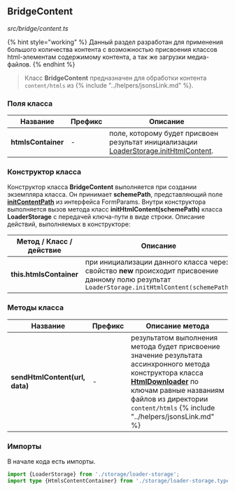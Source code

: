 ## BridgeContent

_src/bridge/content.ts_

{% hint style="working" %}
Данный раздел разработан для применения большого количества контента с возможностью присвоения классов html-элементам содержимому контента, а так же загрузки медиа-файлов.
{% endhint %}

> Класс **BridgeContent** предназначен для обработки контента `content/htmls` из {% include "../helpers/jsonsLink.md" %}.

### Поля класса

| Название            | Префикс | Описание                                                                                                           |
|---------------------|---------|--------------------------------------------------------------------------------------------------------------------|
| **htmlsContainer**  | -       | поле, которому будет присвоен результат инициализации [LoaderStorage.initHtmlContent](./storage/LOADERSTORAGE.md). |

### Конструктор класса

Конструктор класса **BridgeContent** выполняется при создании экземпляра класса. Он принимает **schemePath**, представляющий поле **[initContentPath](../PARAMSWORKER.md)** из интерфейса FormParams. Внутри конструктора выполняется вызов метода класс **initHtmlContent(schemePath)** класса **LoaderStorage** с передачей ключа-пути в виде строки. Описание действий, выполняемых в конструкторе:

| Метод / Класс / действие | Описание                                                                                                                                         |
|--------------------------|--------------------------------------------------------------------------------------------------------------------------------------------------|
| **this.htmlsContainer**  | при инициализации данного класса через свойство **new** происходит присвоение данному полю результат `LoaderStorage.initHtmlContent(schemePath)` |

### Методы класса

| Название                       | Префикс | Описание метода                                                                                                                                                                                                                                                                        |
|--------------------------------|---------|----------------------------------------------------------------------------------------------------------------------------------------------------------------------------------------------------------------------------------------------------------------------------------------|
| **sendHtmlContent(url, data)** | -       | результатом выполнения метода будет присвоение значение результата ассинхронного метода конструктора класса **[HtmlDownloader](../content-loaders/html-loader/HTMLLOADER.md)** по ключам равные названиям файлов из директории `content/htmls` {% include "../helpers/jsonsLink.md" %} |

### Импорты

В начале кода есть импорты.

```ts
import {LoaderStorage} from './storage/loader-storage';
import type {HtmlsContentContainer} from './storage/loader-storage.types';
```
